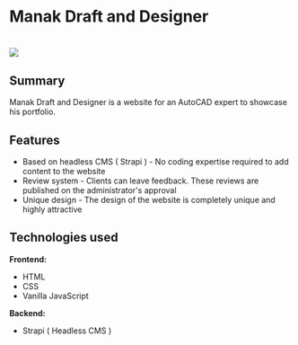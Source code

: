 Manak Draft and Designer
========================

![](https://res.cloudinary.com/sherri-media/image/upload/v1653820498/mnkdrafter_1_c74e4103b8.jpg)
=================================================================================================

Summary
-------

Manak Draft and Designer is a website for an AutoCAD expert to showcase his portfolio.

Features
--------

* Based on headless CMS ( Strapi ) - No coding expertise required to add content to the website
* Review system - Clients can leave feedback. These reviews are published on the administrator's approval
* Unique design - The design of the website is completely unique and highly attractive

Technologies used
-----------------

**Frontend:**

* HTML
* CSS
* Vanilla JavaScript

**Backend:**

* Strapi ( Headless CMS )
